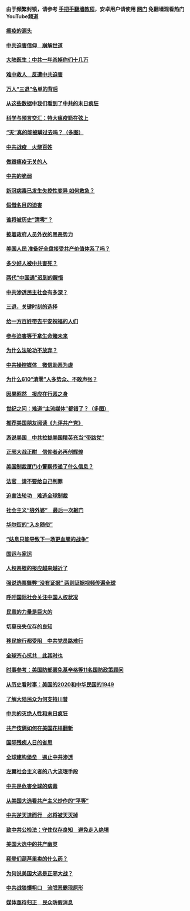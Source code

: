 #### 由于频繁封锁，请参考 [手把手翻墙教程](https://github.com/gfw-breaker/guides/wiki/)，安卓用户请使用 [网门](https://github.com/gfw-breaker/nogfw/blob/master/dl.md?t=01180900) 免翻墙观看热门YouTube频道 

#### [瘟疫的源头](../pages/251/418661.md?t=01180900) 

#### [中共迫害信仰　崩解世道](../pages/251/418691.md?t=01180900) 

#### [大陆医生：中共一年杀掉你们十几万](../pages/251/418670.md?t=01180900) 

#### [难中救人　反遭中共迫害](../pages/251/418414.md?t=01180900) 

#### [万人“三退”名单的背后](../pages/251/418505.md?t=01180900) 

#### [从这些数据中我们看到了中共的末日疯狂](../pages/251/418420.md?t=01180900) 

#### [科学与预言交汇：特大瘟疫箭在弦上](../pages/251/418266.md?t=01180900) 

#### [“天”真的能被瞒过去吗？（多图）](../pages/251/418308.md?t=01180900) 

#### [中共战疫　火烧百姓](../pages/251/418220.md?t=01180900) 

#### [做跟瘟疫无关的人](../pages/251/418171.md?t=01180900) 

#### [中共的脆弱](../pages/251/418196.md?t=01180900) 

#### [新冠病毒已发生失控性变异 如何救急？](../pages/251/418032.md?t=01180900) 

#### [假借名目的迫害](../pages/251/418055.md?t=01180900) 

#### [谁将被历史“清零”？](../pages/251/417485.md?t=01180900) 

#### [披着政府人员外衣的黑恶势力](../pages/251/417442.md?t=01180900) 

#### [美国人民 准备好全盘接受共产价值体系了吗？](../pages/251/417491.md?t=01180900) 

#### [多少好人被中共害死？](../pages/251/417144.md?t=01180900) 

#### [两代“中国通”迟到的醒悟](../pages/251/417064.md?t=01180900) 

#### [中共渗透民主社会有多深？](../pages/251/417063.md?t=01180900) 

#### [三退，关键时刻的选择](../pages/251/416969.md?t=01180900) 

#### [给一方百姓带去平安祝福的人们](../pages/251/416941.md?t=01180900) 

#### [参与迫害等于拿生命赌未来](../pages/251/416856.md?t=01180900) 

#### [为什么法轮功不放弃？](../pages/251/416864.md?t=01180900) 

#### [中共操控媒体　微信助恶为虐](../pages/251/416724.md?t=01180900) 

#### [为什么610“清零”人多势众、不敢声张？](../pages/251/416632.md?t=01180900) 

#### [因果昭然　报应在行恶之身](../pages/251/416582.md?t=01180900) 

#### [世纪之问：难道“主流媒体”都错了？（多图）](../pages/251/416571.md?t=01180900) 

#### [推荐美国朋友阅读《九评共产党》](../pages/251/416510.md?t=01180900) 

#### [游说美国　中共拉拢美国精英充当“带路党”](../pages/251/416529.md?t=01180900) 

#### [正邪大战正酣　信仰者必再创辉煌](../pages/251/416433.md?t=01180900) 

#### [美国制裁厦门小警察传递了什么信息？](../pages/251/416432.md?t=01180900) 

#### [法官　请不要给自己判罪](../pages/251/416379.md?t=01180900) 

#### [迫害法轮功　难逃全球制裁](../pages/251/416380.md?t=01180900) 

#### [社会主义“狼外婆”　最后一次敲门](../pages/251/416394.md?t=01180900) 

#### [华尔街的“入乡随俗”](../pages/251/416395.md?t=01180900) 

#### [“姑息只能导致下一场更血腥的战争”](../pages/251/416223.md?t=01180900) 

#### [国运与家运](../pages/251/416224.md?t=01180900) 

#### [人权恶棍的报应越来越近了](../pages/251/416276.md?t=01180900) 

#### [强说选票舞弊“没有证据” 两则证据视频传遍全球](../pages/251/416227.md?t=01180900) 

#### [呼吁国际社会关注中国人权状况](../pages/251/416135.md?t=01180900) 

#### [民意的力量是巨大的](../pages/251/416222.md?t=01180900) 

#### [切莫丧失仅存的良知](../pages/251/416134.md?t=01180900) 

#### [移民旅行都受阻　中共党员路难行](../pages/251/416033.md?t=01180900) 

#### [全球齐心抗共　此其时也](../pages/251/415989.md?t=01180900) 

#### [时事参考：美国防部罢免基辛格等11名国防政策顾问](../pages/251/415970.md?t=01180900) 

#### [从历史看时事：美国的2020和中华民国的1949](../pages/251/415949.md?t=01180900) 

#### [了解大陆民众为何支持川普](../pages/251/415950.md?t=01180900) 

#### [中共的灭绝人性和末日疯狂](../pages/251/415944.md?t=01180900) 

#### [共产伎俩如何在美国花样翻新](../pages/251/415908.md?t=01180900) 

#### [国际残疾人日的省思](../pages/251/415849.md?t=01180900) 

#### [全球建构堡垒　遏止中共渗透](../pages/251/415850.md?t=01180900) 

#### [左翼社会主义者的八大流氓手段](../pages/251/415802.md?t=01180900) 

#### [中共是危害全球的病毒](../pages/251/415569.md?t=01180900) 

#### [从美国大选看共产主义炒作的“平等”](../pages/251/415654.md?t=01180900) 

#### [中共逆天道而行　必将被天灭掉](../pages/251/415626.md?t=01180900) 

#### [致中共公检法：守住仅存良知　避免走入绝境](../pages/251/415627.md?t=01180900) 

#### [美国大选中的共产幽灵](../pages/251/415618.md?t=01180900) 

#### [拜登们葫芦里卖的什么药？](../pages/251/415531.md?t=01180900) 

#### [为何说美国大选是正邪大战？](../pages/251/415530.md?t=01180900) 

#### [中共战狼爆粗口　流氓恶霸现原形](../pages/251/415426.md?t=01180900) 

#### [媒体亟待归正　民众防假消息](../pages/251/415402.md?t=01180900) 

